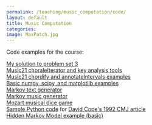 ```yaml
---
permalink: /teaching/music_computation/code/
layout: default
title: Music Computation
categories: 
image: MaxPatch.jpg
---
```

Code examples for the course:

[My solution to problem set 3](http://cliftoncallender.com/music_computation/code/ProblemSet3MySolution.html)  
[Music21 choraleIterator and key analysis tools](http://cliftoncallender.com/music_computation/code/choraleIteratorAndKeyAnalysis.html)  
[Music21 chordify and annotateIntervals examples](http://cliftoncallender.com/music_computation/code/chordify_annotateintervals.html)  
[Basic numpy, scipy, and matplotlib examples](http://cliftoncallender.com/music_computation/code/numpy_scipy_matplotlib.html)   
[Markov text generator](http://cliftoncallender.com/music_computation/code/markov.html)  
[Markov music generator](http://cliftoncallender.com/music_computation/code/markov_music_generator.html)  
[Mozart musical dice game](http://cliftoncallender.com/music_computation/code/MusikalischeWurfelspiele.html)  
[Sample Python code](http://cliftoncallender.com/music_computation/code/CopeEMIFunctions.html) for [David Cope's 1992 CMJ article](https://www.jstor.org/stable/3680717?seq=1#page_scan_tab_contents)  
[Hidden Markov Model example (basic)](http://cliftoncallender.com/music_computation/code/hmm_example.html)
